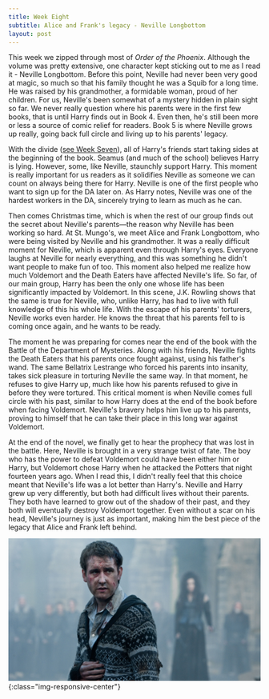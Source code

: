 ```yaml
---
title: Week Eight
subtitle: Alice and Frank's legacy - Neville Longbottom
layout: post
---
```




This week we zipped through most of *Order of the Phoenix*. Although the volume was pretty extensive, one character kept sticking out to me as I read it - Neville Longbottom. Before this point, Neville had never been very good at magic, so much so that his family thought he was a Squib for a long time. He was raised by his grandmother, a formidable woman, proud of her children. For us, Neville's been somewhat of a mystery hidden in plain sight so far. We never really question where his parents were in the first few books, that is until Harry finds out in Book 4. Even then, he's still been more or less a source of comic relief for readers. Book 5 is where Neville grows up really, going back full circle and living up to his parents' legacy. 

With the divide ([see Week Seven](#week-seven)), all of Harry's friends start taking sides at the beginning of the book. Seamus (and much of the school) believes Harry is lying. However, some, like Neville, staunchly support Harry. This moment is really important for us readers as it solidifies Neville as someone we can count on always being there for Harry. Neville is one of the first people who want to sign up for the DA later on. As Harry notes, Neville was one of the hardest workers in the DA, sincerely trying to learn as much as he can. 

Then comes Christmas time, which is when the rest of our group finds out the secret about Neville's parents—the reason why Neville has been working so hard. At St. Mungo's, we meet Alice and Frank Longbottom, who were being visited by Neville and his grandmother. It was a really difficult moment for Neville, which is apparent even through Harry's eyes. Everyone laughs at Neville for nearly everything, and this was something he didn't want people to make fun of too. This moment also helped me realize how much Voldemort and the Death Eaters have affected Neville's life. So far, of our main group, Harry has been the only one whose life has been significantly impacted by Voldemort. In this scene, J.K. Rowling shows that the same is true for Neville, who, unlike Harry, has had to live with full knowledge of this his whole life. With the escape of his parents' torturers, Neville works even harder. He knows the threat that his parents fell to is coming once again, and he wants to be ready.

The moment he was preparing for comes near the end of the book with the Battle of the Department of Mysteries. Along with his friends, Neville fights the Death Eaters that his parents once fought against, using his father's wand. The same Bellatrix Lestrange who forced his parents into insanity, takes sick pleasure in torturing Neville the same way. In that moment, he refuses to give Harry up, much like how his parents refused to give in before they were tortured. This critical moment is when Neville comes full circle with his past, similar to how Harry does at the end of the book before when facing Voldemort. Neville's bravery helps him live up to his parents, proving to himself that he can take their place in this long war against Voldemort. 

At the end of the novel, we finally get to hear the prophecy that was lost in the battle. Here, Neville is brought in a very strange twist of fate. The boy who has the power to defeat Voldemort could have been either him or Harry, but Voldemort chose Harry when he attacked the Potters that night fourteen years ago. When I read this, I didn't really feel that this choice meant that Neville's life was a lot better than Harry's. Neville and Harry grew up very differently, but both had difficult lives without their parents. They both have learned to grow out of the shadow of their past, and they both will eventually destroy Voldemort together. Even without a scar on his head, Neville's journey is just as important, making him the best piece of the legacy that Alice and Frank left behind.


![Neville Deathly Hallows](/assets/images/neville-deathly-hallows.jpg){:class="img-responsive-center"}
